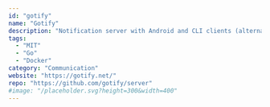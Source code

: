 ```yaml
---
id: "gotify"
name: "Gotify"
description: "Notification server with Android and CLI clients (alternative to PushBullet)."
tags:
  - "MIT"
  - "Go"
  - "Docker"
category: "Communication"
website: "https://gotify.net/"
repo: "https://github.com/gotify/server"
#image: "/placeholder.svg?height=300&width=400"
---
```


